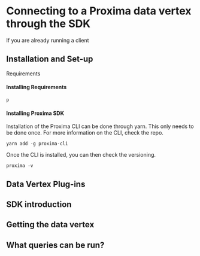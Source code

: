 # Connecting to a Proxima data vertex through the SDK
If you are already running a client


## Installation and Set-up
Requirements

#### Installing Requirements
```
p
```

#### Installing Proxima SDK
Installation of the Proxima CLI can be done through yarn. This only needs to be done once. For more information on the CLI, check the repo.
```
yarn add -g proxima-cli
```
Once the CLI is installed, you can then check the versioning.

```
proxima -v
```

## Data Vertex Plug-ins

## SDK introduction

## Getting the data vertex

## What queries can be run?
